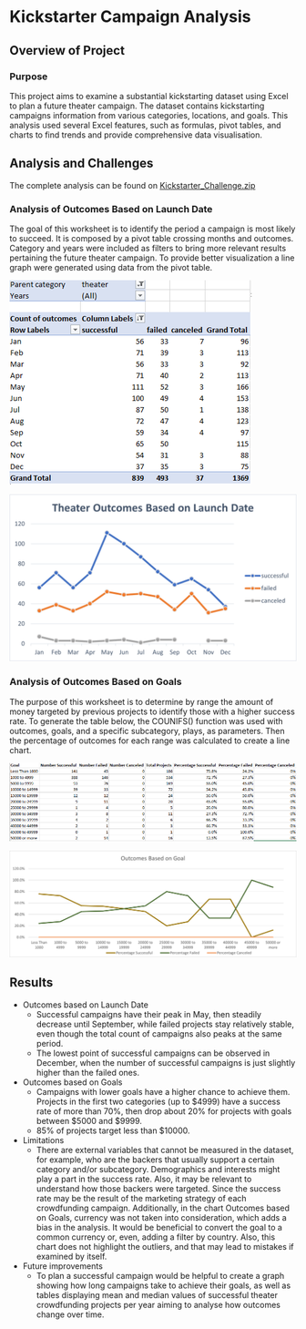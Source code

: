 # Kickstarter Campaign Analysis

## Overview of Project
### Purpose
This project aims to examine a substantial kickstarting dataset using Excel to plan a future theater campaign. The dataset contains kickstarting campaigns information from various categories, locations, and goals. This analysis used several Excel features, such as formulas, pivot tables, and charts to find trends and provide comprehensive data visualisation.

## Analysis and Challenges

The complete analysis can be found on [Kickstarter_Challenge.zip](Kickstarter_Challenge.zip)

### Analysis of Outcomes Based on Launch Date
The goal of this worksheet is to identify the period a campaign is most likely to succeed. It is composed by a pivot table crossing months and outcomes. Category and years were included as filters to bring more relevant results pertaining the future theater campaign. To provide better visualization a line graph were generated using data from the pivot table.
 
![Theater_Outcomes_vs_Launch_Table](resources/Theater_Outcomes_vs_Launch_Table.png)

![Theater_Outcomes_vs_Launch](resources/Theater_Outcomes_vs_Launch.png)
 
### Analysis of Outcomes Based on Goals
The purpose of this worksheet is to determine by range the amount of money targeted by previous projects to identify those with a higher success rate. To generate the table below, the COUNIFS() function was used with outcomes, goals, and a specific subcategory, plays, as parameters. Then the percentage of outcomes for each range was calculated to create a line chart.

![Outcomes_vs_Goals_Table](resources/Outcomes_vs_Goals_Table.png)

![Outcomes_vs_Goals](resources/Outcomes_vs_Goals.png)

## Results
- Outcomes based on Launch Date
   - Successful campaigns have their peak in May, then steadily decrease until September, while failed projects stay relatively stable, even though the total count of campaigns also peaks at the same period. 
   - The lowest point of successful campaigns can be observed in December, when the number of successful campaigns is just slightly higher than the failed ones.
- Outcomes based on Goals
  - Campaigns with lower goals have a higher chance to achieve them. Projects in the first two categories (up to $4999) have a success rate of more than 70%, then drop about 20% for projects with goals between $5000 and $9999.
  - 85% of projects target less than $10000.
- Limitations
  - There are external variables that cannot be measured in the dataset, for example, who are the backers that usually support a certain category and/or subcategory. Demographics and interests might play a part in the success rate. Also, it may be relevant to understand how those backers were targeted. Since the success rate may be the result of the marketing strategy of each crowdfunding campaign.
Additionally, in the chart Outcomes based on Goals, currency was not taken into consideration, which adds a bias in the analysis. It would be beneficial to convert the goal to a common currency or, even, adding a filter by country. Also, this chart does not highlight the outliers, and that may lead to mistakes if examined by itself.
- Future improvements
  - To plan a successful campaign would be helpful to create a graph showing how long campaigns take to achieve their goals, as well as tables displaying mean and median values of successful theater crowdfunding projects per year aiming to analyse how outcomes change over time.
